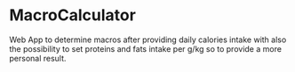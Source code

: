 # MacroCalculator
Web App to determine macros after providing daily calories intake with also the possibility to set proteins and fats intake per g/kg so to provide a more personal result.
